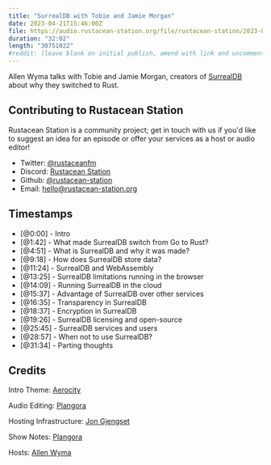 ```yaml
---
title: "SurrealDB with Tobie and Jamie Morgan"
date: 2023-04-21T15:46:00Z
file: https://audio.rustacean-station.org/file/rustacean-station/2023-04-21-tobie-jamie-morgan.mp3
duration: "32:02"
length: "30751022"
#reddit: (leave blank on initial publish, amend with link and uncomment this line after Reddit thread has been posted)
---
```


Allen Wyma talks with Tobie and Jamie Morgan, creators of [SurrealDB](https://surrealdb.com/) about why they switched to Rust.

## Contributing to Rustacean Station

Rustacean Station is a community project; get in touch with us if you'd like to suggest an idea for an episode or offer your services as a host or audio editor!

- Twitter: [@rustaceanfm](https://twitter.com/rustaceanfm)
- Discord: [Rustacean Station](https://discord.gg/cHc3Gyc)
- Github: [@rustacean-station](https://github.com/rustacean-station/)
- Email: [hello@rustacean-station.org](mailto:hello@rustacean-station.org)

## Timestamps

- [@0:00] - Intro
- [@1:42] - What made SurrealDB switch from Go to Rust?
- [@4:51] - What is SurrealDB and why it was made?
- [@9:18] - How does SurrealDB store data?
- [@11:24] - SurrealDB and WebAssembly
- [@13:25] - SurrealDB limitations running in the browser
- [@14:09] - Running SurrealDB in the cloud
- [@15:37] - Advantage of SurrealDB over other services
- [@16:35] - Transparency in SurrealDB
- [@18:37] - Encryption in SurrealDB
- [@19:26] - SurrealDB licensing and open-source
- [@25:45] - SurrealDB services and users
- [@28:57] - When not to use SurrealDB?
- [@31:34] - Parting thoughts

## Credits

Intro Theme: [Aerocity](https://twitter.com/AerocityMusic)

Audio Editing: [Plangora](https://twitter.com/plangora)

Hosting Infrastructure: [Jon Gjengset](https://twitter.com/jonhoo/)

Show Notes: [Plangora](https://twitter.com/plangora)

Hosts: [Allen Wyma](https://twitter.com/allenwyma)
